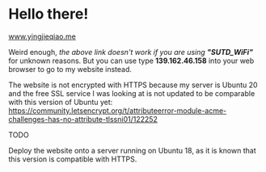 # Hello there!

www.yingjieqiao.me

Weird enough, *the above link doesn't work if you are using **"SUTD_WiFi"*** for unknown reasons. 
But you can use type **139.162.46.158** into your web browser to go to my website instead.

The website is not encrypted with HTTPS because my server is Ubuntu 20 and the free SSL service I was looking at is not updated to be comparable with this version of Ubuntu yet: 
https://community.letsencrypt.org/t/attributeerror-module-acme-challenges-has-no-attribute-tlssni01/122252

TODO

Deploy the website onto a server running on Ubuntu 18, as it is known that this version is compatible with HTTPS.

